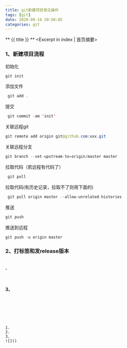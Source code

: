```yaml
---
title: git新建项目常见操作
tags: [git]
date: 2020-09-16 20:50:05
categories: git
---
```

** {{ title }} ** <Excerpt in index | 首页摘要>


<!-- more -->

### 1、新建项目流程

初始化
 ```java
 git init
```
添加文件
```java
 git add .
```
提交
```java
 git commit -am 'init'
```
关联远程git
 ```java
 git remote add origin git@github.com:xxx.git
```
关联远程分支
 ```java
 git branch --set-upstream-to=origin/master master
```
 拉取代码（若远程有代码了）
```java
 git pull
```
 拉取代码(有历史记录，拉取不了则用下面的)
```java
 git pull origin master --allow-unrelated-histories
```
推送
 ```java
 git push
```
推送到远程
 ```java
 git push -u origin master
 ```


### 2、打标签和发release版本

```java

```
[]()

、
```java

```

```java

```
[]()

#### 3、


```java

```

```java

```
[]()
```




1. 
2. 
3. 
![]()
